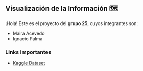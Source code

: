 ## Visualización de la Información 🗺️
¡Hola! Este es el proyecto del **grupo 25**, cuyos integrantes son:
- Maira Acevedo
- Ignacio Palma

### Links Importantes
- [Kaggle Dataset](https://www.kaggle.com/datasets/asaniczka/top-spotify-songs-in-73-countries-daily-updated)
